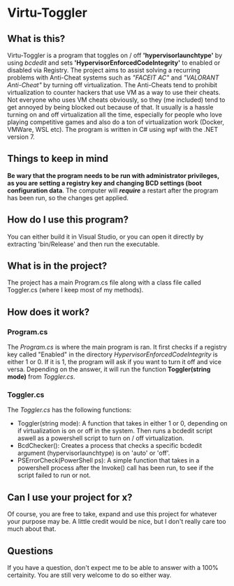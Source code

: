 # Virtu-Toggler
## What is this?
Virtu-Toggler is a program that toggles on / off **'hypervisorlaunchtype'** by using *bcdedit* and sets **'HypervisorEnforcedCodeIntegrity'** to enabled or disabled via Registry. 
The project aims to assist solving a recurring problems with Anti-Cheat systems such as *"FACEIT AC"* and *"VALORANT Anti-Cheat"* by turning off virtualization. 
The Anti-Cheats tend to prohibit virtualization to counter hackers that use VM as a way to use their cheats. Not everyone who uses VM cheats obviously, so they (me included) tend to get annoyed by being blocked out because of that.
It usually is a hassle turning on and off virtualization all the time, especially for people who love playing competitive games and also do a ton of virtualization work (Docker, VMWare, WSL etc). 
The program is written in C# using wpf with the .NET version 7.

## Things to keep in mind
**Be wary that the program needs to be run with administrator privileges, as you are setting a registry key and changing BCD settings (boot configuration data**. 
The computer will **_require_** a restart after the program has been run, so the changes get applied.

## How do I use this program?
You can either build it in Visual Studio, or you can open it directly by extracting 'bin/Release' and then run the executable. 
## What is in the project?
The project has a main Program.cs file along with a class file called Toggler.cs (where I keep most of my methods). 

## How does it work?
### Program.cs
The *Program.cs* is where the main program is ran. It first checks if a registry key called "Enabled" in the directory *HypervisorEnforcedCodeIntegrity* is either 1 or 0. 
If it is 1, the program will ask if you want to turn it off and vice versa. Depending on the answer, it will run the function **Toggler(string mode)** from *Toggler.cs*.

### Toggler.cs
The *Toggler.cs* has the following functions:
- Toggler(string mode): A function that takes in either 1 or 0, depending on if virtualization is on or off in the system. Then runs a bcdedit script aswell as a powershell script to turn on / off virtualization.
- BcdChecker(): Creates a process that checks a specific bcdedit argument (hypervisorlaunchtype) is on 'auto' or 'off'.
- PSErrorCheck(PowerShell ps): A simple function that takes in a powershell process after the Invoke() call has been run, to see if the script failed to run or not.


## Can I use your project for x?
Of course, you are free to take, expand and use this project for whatever your purpose may be. A little credit would be nice, but I don't really care too much about that.

## Questions
If you have a question, don't expect me to be able to answer with a 100% certainity. You are still very welcome to do so either way.
